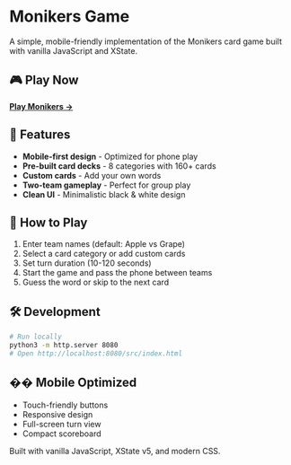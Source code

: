 # Monikers Game

A simple, mobile-friendly implementation of the Monikers card game built with vanilla JavaScript and XState.

## 🎮 Play Now

**[Play Monikers →](https://kkawabat.github.io/Moniker/)**

## 🚀 Features

- **Mobile-first design** - Optimized for phone play
- **Pre-built card decks** - 8 categories with 160+ cards
- **Custom cards** - Add your own words
- **Two-team gameplay** - Perfect for group play
- **Clean UI** - Minimalistic black & white design

## 🎯 How to Play

1. Enter team names (default: Apple vs Grape)
2. Select a card category or add custom cards
3. Set turn duration (10-120 seconds)
4. Start the game and pass the phone between teams
5. Guess the word or skip to the next card

## 🛠️ Development

```bash
# Run locally
python3 -m http.server 8080
# Open http://localhost:8080/src/index.html
```

## �� Mobile Optimized

- Touch-friendly buttons
- Responsive design
- Full-screen turn view
- Compact scoreboard

Built with vanilla JavaScript, XState v5, and modern CSS.